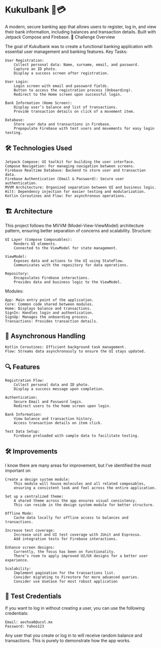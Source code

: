 # Kukulbank 📱💳

A modern, secure banking app that allows users to register, log in, and view their bank information, including balances and transaction details. Built with Jetpack Compose and Firebase.
🚀 Challenge Overview

The goal of Kukulbank was to create a functional banking application with essential user management and banking features.
Key Tasks:

    User Registration:
        Collect personal data: Name, surname, email, and password.
        Capture an ID photo.
        Display a success screen after registration.

    User Login:
        Login screen with email and password fields.
        Button to access the registration process (Onboarding).
        Redirect to the Home screen upon successful login.

    Bank Information (Home Screen):
        Display user’s balance and list of transactions.
        Provide transaction details on click of a movement item.

    Database:
        Store user data and transactions in Firebase.
        Prepopulate Firebase with test users and movements for easy login testing.

## 🛠️ Technologies Used

    Jetpack Compose: UI toolkit for building the user interface.
    Compose Navigation: For managing navigation between screens.
    Firebase Realtime Database: Backend to store user and transaction data.
    Firebase Authentication (Email & Password): Secure user authentication.
    MVVM Architecture: Organized separation between UI and business logic.
    Hilt: Dependency injection for easier testing and modularization.
    Kotlin Coroutines and Flow: For asynchronous operations.

## 🏗️ Architecture

This project follows the MVVM (Model-View-ViewModel) architecture pattern, ensuring better separation of concerns and scalability.
Structure:

    UI Layer (Compose Composables):
        Renders UI elements.
        Connected to the ViewModel for state management.

    ViewModel:
        Exposes data and actions to the UI using StateFlow.
        Communicates with the repository for data operations.

    Repository:
        Encapsulates Firebase interactions.
        Provides data and business logic to the ViewModel.

Modules:

    App: Main entry point of the application.
    Core: Common code shared between modules.
    Home: Displays balance and transactions.
    SignIn: Handles login and authentication.
    SignUp: Manages the onboarding process.
    Transactions: Provides transaction details.

## 🔄 Asynchronous Handling

    Kotlin Coroutines: Efficient background task management.
    Flow: Streams data asynchronously to ensure the UI stays updated.

## 🔍 Features

    Registration Flow:
        Collect personal data and ID photo.
        Display a success message upon completion.

    Authentication:
        Secure Email and Password login.
        Redirect users to the home screen upon login.

    Bank Information:
        View balance and transaction history.
        Access transaction details on item click.

    Test Data Setup:
        Firebase preloaded with sample data to facilitate testing.

## 🛠️ Improvements

I know there are many areas for improvement, but I’ve identified the most important on

    Create a design system module:
        This module will house molecules and all related composables, 
        ensuring a consistent look and feel across the entire application.

    Set up a centralized theme:
        A shared theme across the app ensures visual consistency. 
        This can reside in the design system module for better structure.

    Offline Mode:
        Cache data locally for offline access to balances and transactions.

    Increase test coverage:
        Increase unit and UI test coverage with JUnit and Espresso.
        Add integration tests for Firebase interactions.

    Enhance screen designs:
        Currently, the focus has been on functionality. 
        There’s room to apply improved UI/UX designs for a better user experience.

    Scalability:
        Implement pagination for the transactions list.
        Consider migrating to Firestore for more advanced queries.
        Consider use UseCase for most robust application

## 🔑 Test Credentials

If you want to log in without creating a user, you can use the following credentials:

    Email: aochoa0@ucol.mx
    Password: Yahoo123

Any user that you create or log in to will receive random balance and transactions. This is purely to demonstrate how the app works.